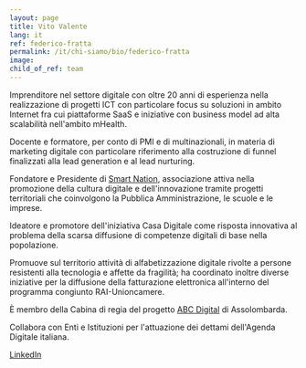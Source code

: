 ```yaml
---
layout: page
title: Vito Valente
lang: it
ref: federico-fratta
permalink: /it/chi-siamo/bio/federico-fratta
image:
child_of_ref: team
---
```


Imprenditore nel settore digitale con oltre 20 anni di esperienza nella
realizzazione di progetti ICT con particolare focus su soluzioni in
ambito Internet fra cui piattaforme SaaS e iniziative con business model
ad alta scalabilità nell'ambito mHealth.

Docente e formatore, per conto di PMI e di multinazionali, in materia di
marketing digitale con particolare riferimento alla costruzione di
funnel finalizzati alla lead generation e al lead nurturing.

Fondatore e Presidente di [Smart Nation](https://smartnation.it/), associazione
attiva nella promozione della cultura digitale e dell'innovazione tramite
progetti territoriali che coinvolgono la Pubblica Amministrazione, le scuole e
le imprese.

Ideatore e promotore dell'iniziativa Casa Digitale come risposta
innovativa al problema della scarsa diffusione di competenze digitali di
base nella popolazione.

Promuove sul territorio attività di alfabetizzazione digitale rivolte a
persone resistenti alla tecnologia e affette da fragilità; ha coordinato
inoltre diverse iniziative per la diffusione della fatturazione
elettronica all'interno del programma congiunto RAI-Unioncamere.

È membro della Cabina di regia del progetto [ABC
Digital](https://www.abc-digital.org/) di Assolombarda.

Collabora con Enti e Istituzioni per l'attuazione dei dettami
dell'Agenda Digitale italiana.

[LinkedIn](https://www.linkedin.com/in/federicofratta/)
